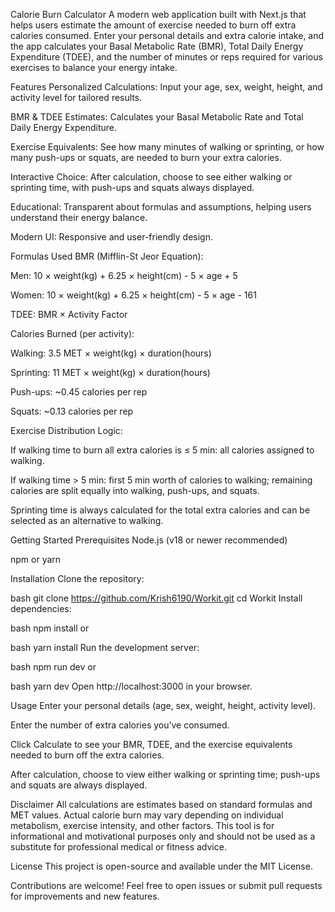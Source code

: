 Calorie Burn Calculator
A modern web application built with Next.js that helps users estimate the amount of exercise needed to burn off extra calories consumed. Enter your personal details and extra calorie intake, and the app calculates your Basal Metabolic Rate (BMR), Total Daily Energy Expenditure (TDEE), and the number of minutes or reps required for various exercises to balance your energy intake.

Features
Personalized Calculations: Input your age, sex, weight, height, and activity level for tailored results.

BMR & TDEE Estimates: Calculates your Basal Metabolic Rate and Total Daily Energy Expenditure.

Exercise Equivalents: See how many minutes of walking or sprinting, or how many push-ups or squats, are needed to burn your extra calories.

Interactive Choice: After calculation, choose to see either walking or sprinting time, with push-ups and squats always displayed.

Educational: Transparent about formulas and assumptions, helping users understand their energy balance.

Modern UI: Responsive and user-friendly design.

Formulas Used
BMR (Mifflin-St Jeor Equation):

Men: 10 × weight(kg) + 6.25 × height(cm) - 5 × age + 5

Women: 10 × weight(kg) + 6.25 × height(cm) - 5 × age - 161

TDEE: BMR × Activity Factor

Calories Burned (per activity):

Walking: 3.5 MET × weight(kg) × duration(hours)

Sprinting: 11 MET × weight(kg) × duration(hours)

Push-ups: ~0.45 calories per rep

Squats: ~0.13 calories per rep

Exercise Distribution Logic:

If walking time to burn all extra calories is ≤ 5 min: all calories assigned to walking.

If walking time > 5 min: first 5 min worth of calories to walking; remaining calories are split equally into walking, push-ups, and squats.

Sprinting time is always calculated for the total extra calories and can be selected as an alternative to walking.

Getting Started
Prerequisites
Node.js (v18 or newer recommended)

npm or yarn

Installation
Clone the repository:

bash
git clone https://github.com/Krish6190/Workit.git
cd Workit
Install dependencies:

bash
npm install
or

bash
yarn install
Run the development server:

bash
npm run dev
or

bash
yarn dev
Open http://localhost:3000 in your browser.

Usage
Enter your personal details (age, sex, weight, height, activity level).

Enter the number of extra calories you’ve consumed.

Click Calculate to see your BMR, TDEE, and the exercise equivalents needed to burn off the extra calories.

After calculation, choose to view either walking or sprinting time; push-ups and squats are always displayed.

Disclaimer
All calculations are estimates based on standard formulas and MET values. Actual calorie burn may vary depending on individual metabolism, exercise intensity, and other factors. This tool is for informational and motivational purposes only and should not be used as a substitute for professional medical or fitness advice.

License
This project is open-source and available under the MIT License.

Contributions are welcome!
Feel free to open issues or submit pull requests for improvements and new features.
